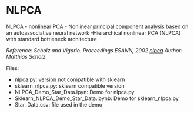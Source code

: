 # NLPCA
NLPCA - nonlinear PCA - Nonlinear principal component analysis based on an autoassociative neural network -Hierarchical nonlinear PCA (NLPCA) with standard bottleneck architecture

*Reference: Scholz and Vigario. Proceedings ESANN, 2002
           [nlpca](www.nlpca.org)
           Author: Matthias Scholz*

Files:

- nlpca.py: version not compatible with sklearn
- sklearn_nlpca.py: sklearn compatible version
- NLPCA_Demo_Star_Data.ipyn: Demo for nlpca.py
- Sklearn_NLPCA_Demo_Star_Data.ipynb: Demo for sklearn_nlpca.py
- Star_Data.csv: file used in the demo

